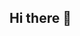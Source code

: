 ## Hi there 👋

<!--
**olugbedu/olugbedu** is a ✨ _special_ ✨ repository because its `README.md` (this file) appears on your GitHub profile.

Here are some ideas to get you started:

👋 Hi, I’m @ Adedeji Olugbedu
👀 I’m interested in DevOps and Cloud Engineering
🌱 I’m currently learning Docker
💞️ I’m looking to collaborate on DevOps and Cloud Engineering projects
📫 How to reach me adedejiolugbedu@gmail.com or https://www.linkedin.com/in/adedejiolugbedu/
😄 Pronouns: He/Him
⚡ Fun fact: I love reading personal development books 📕 in my free time
🗣 I'm also a professional speaker
